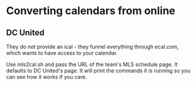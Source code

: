 # Converting calendars from online

## DC United

They do not provide an ical - they funnel everything through ecal.com, which
wants to have access to your calendar.

Use mls2cal.sh and pass the URL of the team's MLS schedule page. It defaults
to DC United's page. It will print the commands it is running so you can see
how it works if you care.



